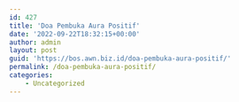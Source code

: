 ```yaml
---
id: 427
title: 'Doa Pembuka Aura Positif'
date: '2022-09-22T18:32:15+00:00'
author: admin
layout: post
guid: 'https://bos.awn.biz.id/doa-pembuka-aura-positif/'
permalink: /doa-pembuka-aura-positif/
categories:
    - Uncategorized
---
```


